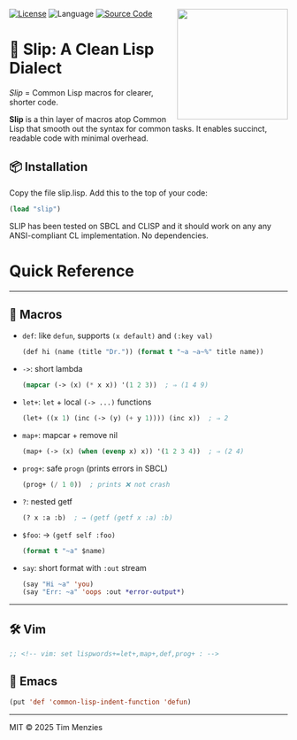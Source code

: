 <p>
<img width=200 align=right src="https://www.lisperati.com/lisplogo_flag2_256.png">
<a href="https://github.com/timm/slip/blob/main/LICENSE.md"><img 
  src="https://img.shields.io/badge/license-MIT-brightgreen.svg?xstyle=for-the-badge" 
  alt="License"></a>
<img 
  src="https://img.shields.io/badge/language-Lisp-purple.svg?xstyle=for-the-badge" 
  alt="Language">
<a href="https://github.com/timm/slip"><img 
  src="https://img.shields.io/badge/src-code-orange.svg?xstyle=for-the-badge" 
  alt="Source Code"></a>
</p>

# 🧠 Slip: A Clean Lisp Dialect

_Slip_ = Common Lisp macros for clearer, shorter code.

**Slip** is a thin layer of macros atop Common Lisp that smooth out the
syntax for common tasks. It enables succinct, readable code with minimal
overhead.

## 📦 Installation

Copy the file slip.lisp. Add this to the top of your code:

```lisp
(load "slip")
```

SLIP has been tested on SBCL and CLISP and it should work on any
any ANSI-compliant CL implementation. No dependencies.


# Quick Reference


---

## 🔧 Macros

- `def`: like `defun`, supports `(x default)` and `(:key val)`
  ```lisp
  (def hi (name (title "Dr.")) (format t "~a ~a~%" title name))
  ```

- `->`: short lambda
  ```lisp
  (mapcar (-> (x) (* x x)) '(1 2 3))  ; ⇒ (1 4 9)
  ```

- `let+`: `let` + local `(-> ...)` functions
  ```lisp
  (let+ ((x 1) (inc (-> (y) (+ y 1)))) (inc x))  ; ⇒ 2
  ```

- `map+`: mapcar + remove nil
  ```lisp
  (map+ (-> (x) (when (evenp x) x)) '(1 2 3 4))  ; ⇒ (2 4)
  ```

- `prog+`: safe `progn` (prints errors in SBCL)
  ```lisp
  (prog+ (/ 1 0))  ; prints ❌ not crash
  ```

- `?`: nested getf
  ```lisp
  (? x :a :b)  ; → (getf (getf x :a) :b)
  ```

- `$foo`: → `(getf self :foo)`
  ```lisp
  (format t "~a" $name)
  ```

- `say`: short format with `:out` stream
  ```lisp
  (say "Hi ~a" 'you)
  (say "Err: ~a" 'oops :out *error-output*)
  ```

---

## 🛠 Vim

```lisp
;; <!-- vim: set lispwords+=let+,map+,def,prog+ : -->
```

## 🧠 Emacs

```lisp
(put 'def 'common-lisp-indent-function 'defun)
```

---

MIT © 2025 Tim Menzies
